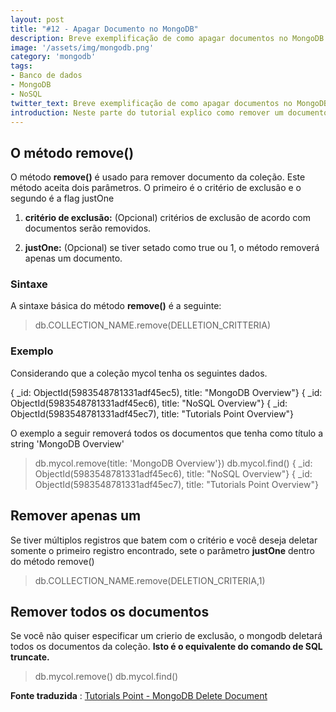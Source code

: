 ```yaml
---
layout: post
title: "#12 - Apagar Documento no MongoDB"
description: Breve exemplificação de como apagar documentos no MongoDB.
image: '/assets/img/mongodb.png'
category: 'mongodb'
tags:
- Banco de dados
- MongoDB
- NoSQL
twitter_text: Breve exemplificação de como apagar documentos no MongoDB.
introduction: Neste parte do tutorial explico como remover um documento de uma coleção no MongoDB.
---
```

## O método remove()

O método **remove()** é usado para remover documento da coleção. Este método aceita dois parâmetros. O primeiro é o critério de exclusão e o segundo é a flag justOne

1. **critério de exclusão:** (Opcional) critérios de exclusão de acordo com documentos serão removidos.

2. **justOne:** (Opcional) se tiver setado como true ou 1, o método removerá apenas um documento.

### Sintaxe

A sintaxe básica do método **remove()** é a seguinte:

>db.COLLECTION_NAME.remove(DELLETION_CRITTERIA)

### Exemplo

Considerando que a coleção mycol tenha os seguintes dados.

{ _id: ObjectId(5983548781331adf45ec5), title: "MongoDB Overview"}
{ _id: ObjectId(5983548781331adf45ec6), title: "NoSQL Overview"}
{ _id: ObjectId(5983548781331adf45ec7), title: "Tutorials Point Overview"}

O exemplo a seguir removerá todos os documentos que tenha como título a string 'MongoDB Overview'

>db.mycol.remove(title: 'MongoDB Overview'})
>db.mycol.find()
{ _id: ObjectId(5983548781331adf45ec6), title: "NoSQL Overview"}
{ _id: ObjectId(5983548781331adf45ec7), title: "Tutorials Point Overview"}
>

## Remover apenas um

Se tiver múltiplos registros que batem com o critério e você deseja deletar somente o primeiro registro encontrado, sete o parâmetro **justOne** dentro do método remove()

>db.COLLECTION_NAME.remove(DELETION_CRITERIA,1)

## Remover todos os documentos

Se você não quiser especificar um crierio de exclusão, o mongodb deletará todos os documentos da coleção. 
**Isto é o equivalente do comando de SQL truncate.**


>db.mycol.remove()
>db.mycol.find()

**Fonte traduzida**
:
[Tutorials Point - MongoDB Delete Document](http://www.tutorialspoint.com/mongodb/mongodb_delete_document.htm)
